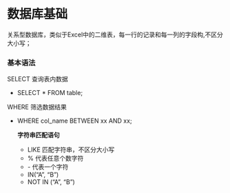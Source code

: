 # 数据库基础


关系型数据库，类似于Excel中的二维表，每一行的记录和每一列的字段构,不区分大小写；

### 基本语法

SELECT 查询表内数据

- SELECT * FROM table;

WHERE 筛选数据结果

- WHERE col_name BETWEEN xx AND xx;

  **字符串匹配语句**

  - LIKE 匹配字符串，不区分大小写
  - % 代表任意个数字符
  - \- 代表一个字符
  - IN(“A”, “B”)
  - NOT  IN (“A”, “B”)



